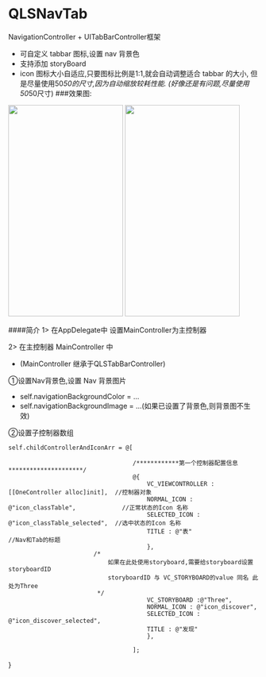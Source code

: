 # QLSNavTab
  NavigationController + UITabBarController框架
  
* 可自定义 tabbar 图标,设置 nav 背景色
* 支持添加 storyBoard 
* icon 图标大小自适应,只要图标比例是1:1,就会自动调整适合 tabbar 的大小, 但是尽量使用50*50的尺寸,因为自动缩放较耗性能.
  (好像还是有问题,尽量使用50*50尺寸)
###效果图:

<img src="http://images2015.cnblogs.com/blog/905396/201605/905396-20160513175048093-287234252.png" alt="" width="231" height="426" />   <img src="http://images2015.cnblogs.com/blog/905396/201605/905396-20160513175126421-1618180204.png" alt="" width="231" height="426" />

####简介
1>  在AppDelegate中 设置MainController为主控制器

2>  在主控制器 MainController 中
* (MainController 继承于QLSTabBarController)

①设置Nav背景色,设置 Nav 背景图片

  * self.navigationBackgroundColor = ...
  * self.navigationBackgroundImage = ...(如果已设置了背景色,则背景图不生效)

②设置子控制器数组

    self.childControllerAndIconArr = @[

                                       /************第一个控制器配置信息*********************/
                                       @{
                                           VC_VIEWCONTROLLER : [[OneController alloc]init],  //控制器对象
                                           NORMAL_ICON : @"icon_classTable",             //正常状态的Icon 名称
                                           SELECTED_ICON : @"icon_classTable_selected",  //选中状态的Icon 名称
                                           TITLE : @"表"                                 //Nav和Tab的标题
                                           },
                            /*
                                如果在此处使用storyboard,需要给storyboard设置storyboardID
                                storyboardID 与 VC_STORYBOARD的value 同名 此处为Three
                             */
                                           VC_STORYBOARD :@"Three",
                                           NORMAL_ICON : @"icon_discover",
                                           SELECTED_ICON : @"icon_discover_selected",
                                           TITLE : @"发现"
                                           },
                                       
                                       ];

 }
